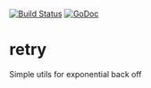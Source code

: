 [![Build Status](https://travis-ci.com/shogo82148/go-retry.svg?branch=master)](https://travis-ci.com/shogo82148/go-retry)
[![GoDoc](https://godoc.org/github.com/shogo82148/go-retry?status.svg)](https://godoc.org/github.com/shogo82148/go-retry)

# retry

Simple utils for exponential back off